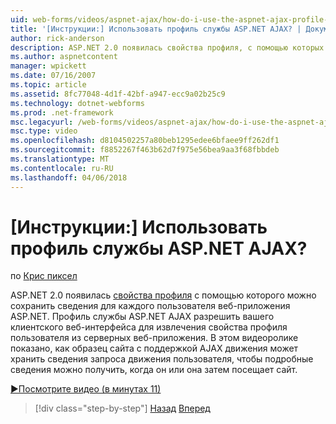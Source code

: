 ```yaml
---
uid: web-forms/videos/aspnet-ajax/how-do-i-use-the-aspnet-ajax-profile-services
title: '[Инструкции:] Использовать профиль службы ASP.NET AJAX? | Документы Майкрософт'
author: rick-anderson
description: ASP.NET 2.0 появилась свойства профиля, с помощью которых можно хранить сведения для каждого пользователя веб-приложения ASP.NET. Разрешить службам профиля ASP.NET AJAX...
ms.author: aspnetcontent
manager: wpickett
ms.date: 07/16/2007
ms.topic: article
ms.assetid: 8fc77048-4d1f-42bf-a947-ecc9a02b25c9
ms.technology: dotnet-webforms
ms.prod: .net-framework
msc.legacyurl: /web-forms/videos/aspnet-ajax/how-do-i-use-the-aspnet-ajax-profile-services
msc.type: video
ms.openlocfilehash: d8104502257a80beb1295edee6bfaee9ff262df1
ms.sourcegitcommit: f8852267f463b62d7f975e56bea9aa3f68fbbdeb
ms.translationtype: MT
ms.contentlocale: ru-RU
ms.lasthandoff: 04/06/2018
---
```

<a name="how-do-i-use-the-aspnet-ajax-profile-services"></a>[Инструкции:] Использовать профиль службы ASP.NET AJAX?
====================
по [Крис пиксел](https://twitter.com/chrispels)

ASP.NET 2.0 появилась [свойства профиля](https://msdn.microsoft.com/library/at64shx3.aspx) с помощью которого можно сохранить сведения для каждого пользователя веб-приложения ASP.NET. Профиль службы ASP.NET AJAX разрешить вашего клиентского веб-интерфейса для извлечения свойства профиля пользователя из серверных веб-приложения. В этом видеоролике показано, как образец сайта с поддержкой AJAX движения может хранить сведения запроса движения пользователя, чтобы подробные сведения можно получить, когда он или она затем посещает сайт.

[&#9654;Посмотрите видео (в минутах 11)](https://channel9.msdn.com/Blogs/ASP-NET-Site-Videos/how-do-i-use-the-aspnet-ajax-profile-services)

> [!div class="step-by-step"]
> [Назад](how-do-i-use-other-javascript-user-interface-libraries-with-aspnet-ajax.md)
> [Вперед](how-do-i-debug-aspnet-ajax-applications-using-visual-studio-2005.md)
